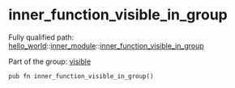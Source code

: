 # inner_function_visible_in_group

Fully qualified path: [hello_world](./hello_world.md)::[inner_module](./hello_world-inner_module.md)::[inner_function_visible_in_group](./hello_world-inner_module-inner_function_visible_in_group.md)

Part of the group: [visible](./visible.md)

<pre><code class="language-cairo">pub fn inner_function_visible_in_group()</code></pre>

